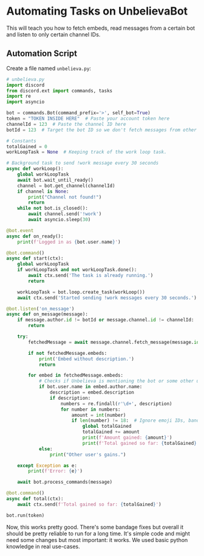 # Automating Tasks on UnbelievaBot

This will teach you how to fetch embeds, read messages from a certain bot and listen to only certain channel IDs.

## Automation Script

Create a file named `unbelieva.py`:

```python
# unbelieva.py
import discord
from discord.ext import commands, tasks
import re
import asyncio

bot = commands.Bot(command_prefix='>', self_bot=True)
token = "TOKEN INSIDE HERE"  # Paste your account token here
channelId = 123  # Paste the channel ID here
botId = 123  # Target the bot ID so we don't fetch messages from other bot's embeds.

# Constants
totalGained = 0
workLoopTask = None  # Keeping track of the work loop task.

# Background task to send !work message every 30 seconds
async def workLoop():
    global workLoopTask
    await bot.wait_until_ready()
    channel = bot.get_channel(channelId)
    if channel is None:
        print("Channel not found!")
        return
    while not bot.is_closed():
        await channel.send('!work')
        await asyncio.sleep(30)

@bot.event
async def on_ready():
    print(f'Logged in as {bot.user.name}')

@bot.command()
async def start(ctx):
    global workLoopTask
    if workLoopTask and not workLoopTask.done():
        await ctx.send('The task is already running.')
        return

    workLoopTask = bot.loop.create_task(workLoop())
    await ctx.send('Started sending !work messages every 30 seconds.')

@bot.listen('on_message')
async def on_message(message):
    if message.author.id != botId or message.channel.id != channelId:
        return

    try:
        fetchedMessage = await message.channel.fetch_message(message.id)

        if not fetchedMessage.embeds:
            print('Embed without description.')
            return

        for embed in fetchedMessage.embeds:
            # Checks if Unbelieva is mentioning the bot or some other user
            if bot.user.name in embed.author.name:
                description = embed.description
                if description:
                    numbers = re.findall(r'\d+', description)
                    for number in numbers:
                        amount = int(number)
                        if len(number) != 18:  # Ignore emoji IDs, bandage.
                            global totalGained
                            totalGained += amount
                            print(f'Amount gained: {amount}')
                            print(f'Total gained so far: {totalGained}')
            else:
                print("Other user's gains.")

    except Exception as e:
        print(f'Error: {e}')

    await bot.process_commands(message)

@bot.command()
async def total(ctx):
    await ctx.send(f'Total gained so far: {totalGained}')

bot.run(token)
```
Now, this works pretty good. There's some bandage fixes but overall it should be pretty reliable to run for a long time. It's simple code and might need some changes but most important: it works. We used basic python knowledge in real use-cases.
